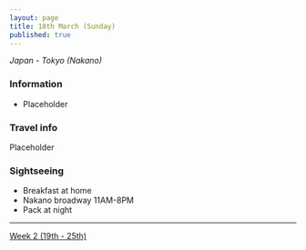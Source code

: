 ```yaml
---
layout: page
title: 18th March (Sunday)
published: true
---
```

_Japan - Tokyo (Nakano)_

### Information

- Placeholder

### Travel info

Placeholder

### Sightseeing

- Breakfast at home
- Nakano broadway 11AM-8PM
- Pack at night 

<hr>

[Week 2 (19th - 25th)](/days/week2/19mar)
